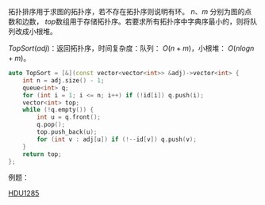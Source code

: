 拓扑排序用于求图的拓扑序，若不存在拓扑序则说明有环。 $n、m$ 分别为图的点数和边数， $top$数组用于存储拓扑序。若要求所有拓扑序中字典序最小的，则将队列改成小根堆。

$TopSort(adj)$：返回拓扑序，时间复杂度：队列： $O(n+m)$，小根堆： $O(nlogn+m)$。

```c++
auto TopSort = [&](const vector<vector<int>> &adj)->vector<int> {
    int n = adj.size() - 1;
    queue<int> q;
    for (int i = 1; i <= n; i++) if (!id[i]) q.push(i);
    vector<int> top;
    while (!q.empty()) {
        int u = q.front();
        q.pop();
        top.push_back(u);
        for (int v : adj[u]) if (!--id[v]) q.push(v);
    }
    return top;
};
```

例题：

[HDU1285](http://acm.hdu.edu.cn/showproblem.php?pid=1285)
